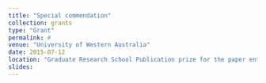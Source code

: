 ```yaml
---
title: "Special commendation"
collection: grants
type: "Grant"
permalink: #
venue: "University of Western Australia"
date: 2015-07-12
location: "Graduate Research School Publication prize for the paper entitled “Topographic determinants of mobile vertebrate predator hotspots: Current knowledge and future directions""
slides:
---
```

